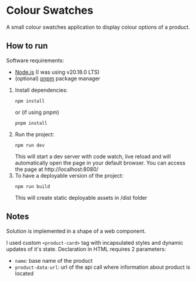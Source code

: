 # Colour Swatches

A small colour swatches application to display colour options of a product.

## How to run

Software requirements:
* [Node.js](https://nodejs.org/) (I was using v20.18.0 LTS)
* (optional) [pnpm](https://pnpm.io/) package manager

1. Install dependencies:
   ```
   npm install
   ```
   or (if using pnpm)
   ```
   pnpm install
   ```
1. Run the project:
   ```
   npm run dev
   ```
   This will start a dev server with code watch, live reload and will automatically open the page in your default browser. You can access the page at http://localhost:8080/
1. To have a deployable version of the project:
   ```
   npm run build
   ```
   This will create static deployable assets in /dist folder

## Notes

Solution is implemented in a shape of a web component.

I used custom `<product-card>` tag with incapsulated styles and dynamic updates of it's state. Declaration in HTML requires 2 parameters:
* `name`: base name of the product
* `product-data-url`: url of the api call where information about product is located

